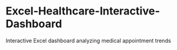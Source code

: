# Excel-Healthcare-Interactive-Dashboard
Interactive Excel dashboard analyzing medical appointment trends
